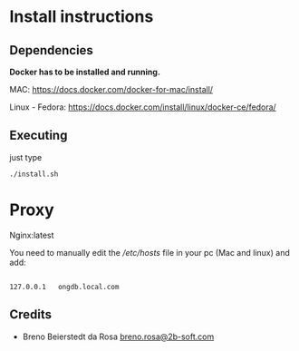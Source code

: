 # Install instructions

## Dependencies

**Docker has to be installed and running.**

MAC: https://docs.docker.com/docker-for-mac/install/

Linux - Fedora: https://docs.docker.com/install/linux/docker-ce/fedora/ 


## Executing
just type

``./install.sh``

# Proxy

Nginx:latest

You need to manually edit the 
*/etc/hosts* 
file in your pc (Mac and linux) and add:

```

127.0.0.1   ongdb.local.com
```



## Credits

* Breno Beierstedt da Rosa <breno.rosa@2b-soft.com>
